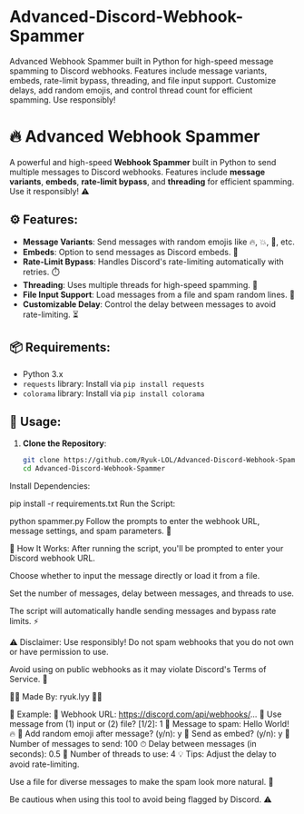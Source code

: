 # Advanced-Discord-Webhook-Spammer
Advanced Webhook Spammer built in Python for high-speed message spamming to Discord webhooks. Features include message variants, embeds, rate-limit bypass, threading, and file input support. Customize delays, add random emojis, and control thread count for efficient spamming. Use responsibly!


# 🔥 Advanced Webhook Spammer

A powerful and high-speed **Webhook Spammer** built in Python to send multiple messages to Discord webhooks. Features include **message variants**, **embeds**, **rate-limit bypass**, and **threading** for efficient spamming. Use it responsibly! ⚠️

## ⚙️ Features:
- **Message Variants**: Send messages with random emojis like 🔥, 💥, 🚀, etc.
- **Embeds**: Option to send messages as Discord embeds. 🧱
- **Rate-Limit Bypass**: Handles Discord's rate-limiting automatically with retries. ⏱️
- **Threading**: Uses multiple threads for high-speed spamming. 🧵
- **File Input Support**: Load messages from a file and spam random lines. 📄
- **Customizable Delay**: Control the delay between messages to avoid rate-limiting. ⏳

## 📦 Requirements:
- Python 3.x
- `requests` library: Install via `pip install requests`
- `colorama` library: Install via `pip install colorama`

## 🚀 Usage:

1. **Clone the Repository**:
   ```bash
   git clone https://github.com/Ryuk-LOL/Advanced-Discord-Webhook-Spammer.git
   cd Advanced-Discord-Webhook-Spammer

Install Dependencies:


pip install -r requirements.txt
Run the Script:


python spammer.py
Follow the prompts to enter the webhook URL, message settings, and spam parameters. 🎯

📝 How It Works:
After running the script, you'll be prompted to enter your Discord webhook URL.

Choose whether to input the message directly or load it from a file.

Set the number of messages, delay between messages, and threads to use.

The script will automatically handle sending messages and bypass rate limits. ⚡

⚠️ Disclaimer:
Use responsibly! Do not spam webhooks that you do not own or have permission to use.

Avoid using on public webhooks as it may violate Discord's Terms of Service. 🚫

👨‍💻 Made By:
ryuk.lyy 🧑‍💻

🎨 Example:
🔗 Webhook URL: https://discord.com/api/webhooks/...
📄 Use message from (1) input or (2) file? [1/2]: 1
💬 Message to spam: Hello World! 🔥
🎲 Add random emoji after message? (y/n): y
🧱 Send as embed? (y/n): y
🔁 Number of messages to send: 100
⏱ Delay between messages (in seconds): 0.5
🧵 Number of threads to use: 4
💡 Tips:
Adjust the delay to avoid rate-limiting.

Use a file for diverse messages to make the spam look more natural. 📂

Be cautious when using this tool to avoid being flagged by Discord. ⚠️
